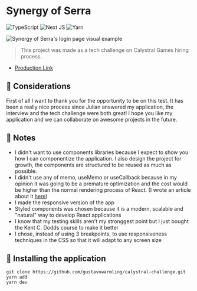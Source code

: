 # Synergy of Serra

![TypeScript](https://img.shields.io/badge/typescript-%23007ACC.svg?style=for-the-badge&logo=typescript&logoColor=white)
![Next JS](https://img.shields.io/badge/Next-black?style=for-the-badge&logo=next.js&logoColor=white)
![Yarn](https://img.shields.io/badge/yarn-%232C8EBB.svg?style=for-the-badge&logo=yarn&logoColor=white)

<img src="https://i.imgur.com/73eFpvI.png" alt="Synergy of Serra's login page visual example">

> This project was made as a tech challenge on Calystral Games hiring process.

- [Production Link](https://calystral-challenge.vercel.app/)

## 🎈 Considerations

First of all I want to thank you for the opportunity to be on this test. It has been a really nice process since Julian answered my application, the interview and the tech challenge were both great! I hope you like my application and we can collaborate on awesome projects in the future.

## 👾 Notes

- I didn't want to use components libraries because I expect to show you how I can componentize the application. I also design the project for growth, the components are structured to be reused as much as possible.
- I didn't use any of memo, useMemo or useCallback because in my opinion it was going to be a premature optimization and the cost would be higher than the normal rendering process of React. (I wrote an article about it [here](https://gustavowarmling.hashnode.dev/are-you-using-the-memo-hook-in-the-correct-way))
- I made the responsive version of the app
- Styled components was chosen because it is a modern, scalable and "natural" way to develop React applications
- I know that my testing skills aren't my stronggest point but I just bought the Kent C. Dodds course to make it better
- I chose, instead of using 3 breakpoints, to use responsiveness techniques in the CSS so that it will adapt to any screen size

## 🚀 Installing the application

```
git clone https://github.com/gustavowarmling/calystral-challenge.git
yarn add
yarn dev
```

